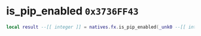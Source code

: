 # is_pip_enabled `0x3736FF43`

```lua
local result --[[ integer ]] = natives.fx.is_pip_enabled(_unk0 --[[ integer ]])
```